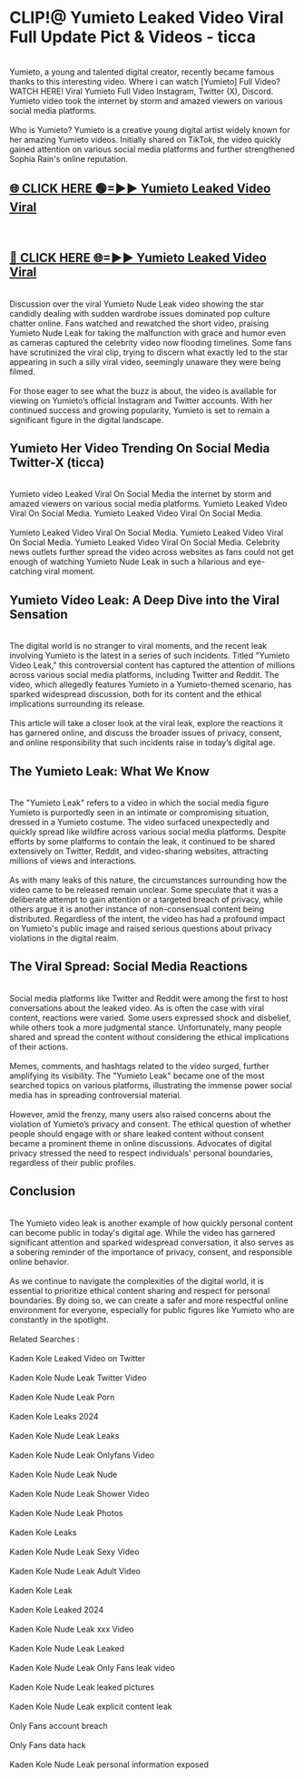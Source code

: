 # CLIP!@ Yumieto Leaked Video Viral Full Update Pict & Videos - ticca
<br>
Yumieto, a young and talented digital creator, recently became famous thanks to this interesting video. Where i can watch [Yumieto] Full Video? WATCH HERE! Viral Yumieto Full Video Instagram, Twitter (X), Discord. Yumieto video took the internet by storm and amazed viewers on various social media platforms.
<br><br>
Who is Yumieto? Yumieto is a creative young digital artist widely known for her amazing Yumieto videos. Initially shared on TikTok, the video quickly gained attention on various social media platforms and further strengthened Sophia Rain's online reputation.
<br>
<h2><a href="https://bestclip.site?title=Yumieto">🌐 CLICK HERE 🟢=►► Yumieto Leaked Video Viral</a></h2>
<br>
<h2><a href="https://bestclip.site?title=Yumieto">🔴 CLICK HERE 🌐=►► Yumieto Leaked Video Viral</a></h2>
<br>
Discussion over the viral Yumieto Nude Leak video showing the star candidly dealing with sudden wardrobe issues dominated pop culture chatter online. Fans watched and rewatched the short video, praising Yumieto Nude Leak for taking the malfunction with grace and humor even as cameras captured the celebrity video now flooding timelines. Some fans have scrutinized the viral clip, trying to discern what exactly led to the star appearing in such a silly viral video, seemingly unaware they were being filmed.
<br><br>
For those eager to see what the buzz is about, the video is available for viewing on Yumieto’s official Instagram and Twitter accounts. With her continued success and growing popularity, Yumieto is set to remain a significant figure in the digital landscape.
<br>
<h2>Yumieto Her Video Trending On Social Media Twitter-X (ticca)</h2>
<br>
Yumieto video Leaked Viral On Social Media the internet by storm and amazed viewers on various social media platforms. Yumieto Leaked Video Viral On Social Media. Yumieto Leaked Video Viral On Social Media.
<br><br>
Yumieto Leaked Video Viral On Social Media. Yumieto Leaked Video Viral On Social Media. Yumieto Leaked Video Viral On Social Media. Celebrity news outlets further spread the video across websites as fans could not get enough of watching Yumieto Nude Leak in such a hilarious and eye-catching viral moment.
<br>
<h2>Yumieto Video Leak: A Deep Dive into the Viral Sensation</h2>
<br>
The digital world is no stranger to viral moments, and the recent leak involving Yumieto is the latest in a series of such incidents. Titled "Yumieto Video Leak," this controversial content has captured the attention of millions across various social media platforms, including Twitter and Reddit. The video, which allegedly features Yumieto in a Yumieto-themed scenario, has sparked widespread discussion, both for its content and the ethical implications surrounding its release.
<br><br>
This article will take a closer look at the viral leak, explore the reactions it has garnered online, and discuss the broader issues of privacy, consent, and online responsibility that such incidents raise in today’s digital age.
<br>
<h2>The Yumieto Leak: What We Know</h2>
<br>
The "Yumieto Leak" refers to a video in which the social media figure Yumieto is purportedly seen in an intimate or compromising situation, dressed in a Yumieto costume. The video surfaced unexpectedly and quickly spread like wildfire across various social media platforms. Despite efforts by some platforms to contain the leak, it continued to be shared extensively on Twitter, Reddit, and video-sharing websites, attracting millions of views and interactions.
<br><br>
As with many leaks of this nature, the circumstances surrounding how the video came to be released remain unclear. Some speculate that it was a deliberate attempt to gain attention or a targeted breach of privacy, while others argue it is another instance of non-consensual content being distributed. Regardless of the intent, the video has had a profound impact on Yumieto's public image and raised serious questions about privacy violations in the digital realm.
<br>
<h2>The Viral Spread: Social Media Reactions</h2>
<br>
Social media platforms like Twitter and Reddit were among the first to host conversations about the leaked video. As is often the case with viral content, reactions were varied. Some users expressed shock and disbelief, while others took a more judgmental stance. Unfortunately, many people shared and spread the content without considering the ethical implications of their actions.
<br><br>
Memes, comments, and hashtags related to the video surged, further amplifying its visibility. The "Yumieto Leak" became one of the most searched topics on various platforms, illustrating the immense power social media has in spreading controversial material.
<br><br>
However, amid the frenzy, many users also raised concerns about the violation of Yumieto’s privacy and consent. The ethical question of whether people should engage with or share leaked content without consent became a prominent theme in online discussions. Advocates of digital privacy stressed the need to respect individuals' personal boundaries, regardless of their public profiles.
<br>
<h2>Conclusion</h2>
<br>
The Yumieto video leak is another example of how quickly personal content can become public in today's digital age. While the video has garnered significant attention and sparked widespread conversation, it also serves as a sobering reminder of the importance of privacy, consent, and responsible online behavior.
<br><br>
As we continue to navigate the complexities of the digital world, it is essential to prioritize ethical content sharing and respect for personal boundaries. By doing so, we can create a safer and more respectful online environment for everyone, especially for public figures like Yumieto who are constantly in the spotlight.
<br><br>
Related Searches :
<br><br>
Kaden Kole Leaked Video on Twitter
<br><br>
Kaden Kole Nude Leak Twitter Video
<br><br>
Kaden Kole Nude Leak Porn
<br><br>
Kaden Kole Leaks 2024
<br><br>
Kaden Kole Nude Leak Leaks
<br><br>
Kaden Kole Nude Leak Onlyfans Video
<br><br>
Kaden Kole Nude Leak Nude
<br><br>
Kaden Kole Nude Leak Shower Video
<br><br>
Kaden Kole Nude Leak Photos
<br><br>
Kaden Kole Leaks
<br><br>
Kaden Kole Nude Leak Sexy Video
<br><br>
Kaden Kole Nude Leak Adult Video
<br><br>
Kaden Kole Leak
<br><br>
Kaden Kole Leaked 2024
<br><br>
Kaden Kole Nude Leak xxx Video
<br><br>
Kaden Kole Nude Leak Leaked
<br><br>
Kaden Kole Nude Leak Only Fans leak video
<br><br>
Kaden Kole Nude Leak leaked pictures
<br><br>
Kaden Kole Nude Leak explicit content leak
<br><br>
Only Fans account breach
<br><br>
Only Fans data hack
<br><br>
Kaden Kole Nude Leak personal information exposed